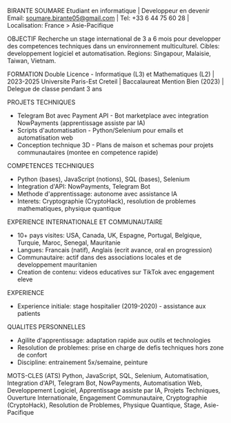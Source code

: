 BIRANTE SOUMARE
Etudiant en informatique | Developpeur en devenir
Email: soumare.birante05@gmail.com | Tel: +33 6 44 75 60 28 | Localisation: France > Asie-Pacifique

OBJECTIF
Recherche un stage international de 3 a 6 mois pour developper des competences techniques dans un environnement multiculturel.
Cibles: developpement logiciel et automatisation. Regions: Singapour, Malaisie, Taiwan, Vietnam.

FORMATION
Double Licence - Informatique (L3) et Mathematiques (L2) | 2023-2025
Universite Paris-Est Creteil | Baccalaureat Mention Bien (2023) | Delegue de classe pendant 3 ans

PROJETS TECHNIQUES
- Telegram Bot avec Payment API - Bot marketplace avec integration NowPayments (apprentissage assiste par IA)
- Scripts d'automatisation - Python/Selenium pour emails et automatisation web
- Conception technique 3D - Plans de maison et schemas pour projets communautaires (montee en competence rapide)

COMPETENCES TECHNIQUES
- Python (bases), JavaScript (notions), SQL (bases), Selenium
- Integration d'API: NowPayments, Telegram Bot
- Methode d'apprentissage: autonome avec assistance IA
- Interets: Cryptographie (CryptoHack), resolution de problemes mathematiques, physique quantique

EXPERIENCE INTERNATIONALE ET COMMUNAUTAIRE
- 10+ pays visites: USA, Canada, UK, Espagne, Portugal, Belgique, Turquie, Maroc, Senegal, Mauritanie
- Langues: Francais (natif), Anglais (ecrit avance, oral en progression)
- Communautaire: actif dans des associations locales et de developpement mauritanien
- Creation de contenu: videos educatives sur TikTok avec engagement eleve

EXPERIENCE
- Experience initiale: stage hospitalier (2019-2020) - assistance aux patients

QUALITES PERSONNELLES
- Agilite d'apprentissage: adaptation rapide aux outils et technologies
- Resolution de problemes: prise en charge de defis techniques hors zone de confort
- Discipline: entrainement 5x/semaine, peinture

MOTS-CLES (ATS)
Python, JavaScript, SQL, Selenium, Automatisation, Integration d'API, Telegram Bot, NowPayments, Automatisation Web, Developpement Logiciel, Apprentissage assiste par IA, Projets Techniques, Ouverture Internationale, Engagement Communautaire, Cryptographie (CryptoHack), Resolution de Problemes, Physique Quantique, Stage, Asie-Pacifique

